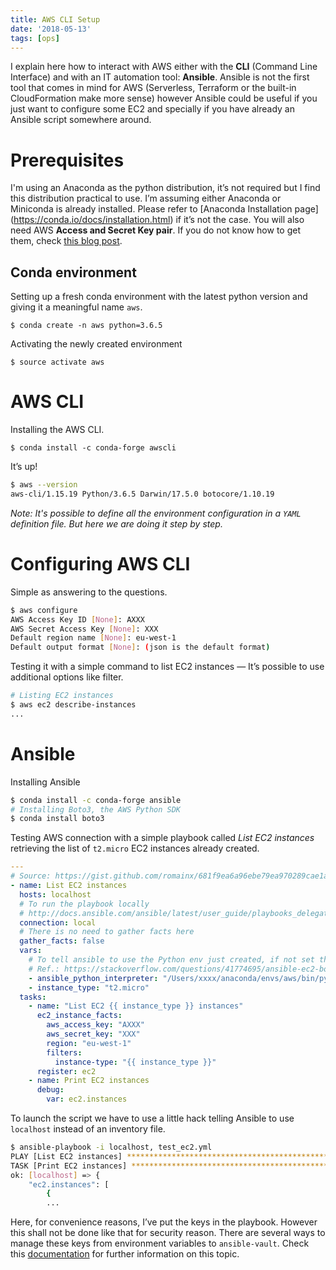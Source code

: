 ```yaml
---
title: AWS CLI Setup
date: '2018-05-13'
tags: [ops]
---
```


I explain here how to interact with AWS either with the **CLI** (Command Line Interface) and with an IT automation tool: **Ansible**. Ansible is not the first tool that comes in mind for AWS (Serverless, Terraform or the built-in CloudFormation make more sense) however Ansible could be useful if you just want to configure some EC2 and specially if you have already an Ansible script somewhere around.

# Prerequisites

I'm using an Anaconda as the python distribution, it’s not required but I find this distribution practical to use. I’m assuming either Anaconda or Miniconda is already installed. Please refer to [Anaconda Installation page] (https://conda.io/docs/installation.html) if it’s not the case.
You will also need AWS **Access and Secret Key pair**. If you do not know how to get them, check [this blog post](https://aws.amazon.com/blogs/security/wheres-my-secret-access-key/).

## Conda environment

Setting up a fresh conda environment with the latest python version and giving it a meaningful name `aws`.

`$ conda create -n aws python=3.6.5`

Activating the newly created environment

`$ source activate aws`

# AWS CLI

Installing the AWS CLI.

`$ conda install -c conda-forge awscli`

It’s up!

```bash
$ aws --version
aws-cli/1.15.19 Python/3.6.5 Darwin/17.5.0 botocore/1.10.19
```

*Note: It's possible to define all the environment configuration in a `YAML` definition file. But here we are doing it step by step.*

# Configuring AWS CLI

Simple as answering to the questions.

```bash
$ aws configure
AWS Access Key ID [None]: AXXX
AWS Secret Access Key [None]: XXX
Default region name [None]: eu-west-1
Default output format [None]: (json is the default format)
```

Testing it with a simple command to list EC2 instances — It’s possible to use additional options like filter.

```bash
# Listing EC2 instances 
$ aws ec2 describe-instances
...
````

# Ansible
Installing Ansible

```bash
$ conda install -c conda-forge ansible
# Installing Boto3, the AWS Python SDK
$ conda install boto3
```

Testing AWS connection with a simple playbook called *List EC2 instances* retrieving the list of `t2.micro` EC2 instances already created.

```YAML
---
# Source: https://gist.github.com/romainx/681f9ea6a96ebe79ea970289cae1a59f
- name: List EC2 instances
  hosts: localhost
  # To run the playbook locally
  # http://docs.ansible.com/ansible/latest/user_guide/playbooks_delegation.html#local-playbooks
  connection: local
  # There is no need to gather facts here
  gather_facts: false
  vars:
    # To tell ansible to use the Python env just created, if not set the default interpreter will be used
    # Ref.: https://stackoverflow.com/questions/41774695/ansible-ec2-boto-required-for-this-module
    - ansible_python_interpreter: "/Users/xxxx/anaconda/envs/aws/bin/python"
    - instance_type: "t2.micro"
  tasks:
    - name: "List EC2 {{ instance_type }} instances"
      ec2_instance_facts:
        aws_access_key: "AXXX"
        aws_secret_key: "XXX"
        region: "eu-west-1"
        filters:
          instance-type: "{{ instance_type }}"
      register: ec2
    - name: Print EC2 instances
      debug:
        var: ec2.instances
```

To launch the script we have to use a little hack telling Ansible to use `localhost` instead of an inventory file.

```bash
$ ansible-playbook -i localhost, test_ec2.yml
PLAY [List EC2 instances] *************************************************************************************************************
TASK [Print EC2 instances] ************************************************************************************************************
ok: [localhost] => {
    "ec2.instances": [
        {
        ...
```

Here, for convenience reasons, I’ve put the keys in the playbook. However this shall not be done like that for security reason. There are several ways to manage these keys from environment variables to `ansible-vault`. Check this [documentation](http://docs.ansible.com/ansible/latest/scenario_guides/guide_aws.html#authentication) for further information on this topic.